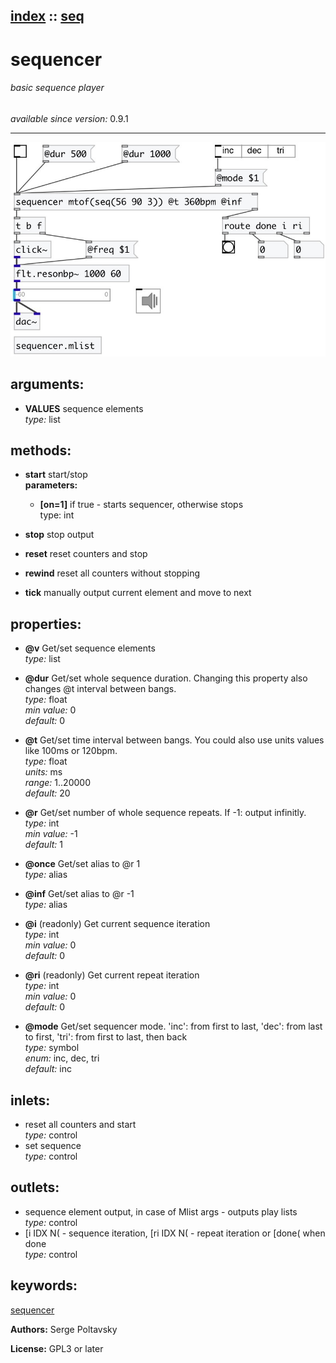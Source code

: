 [index](index.html) :: [seq](category_seq.html)
---

# sequencer

###### basic sequence player

*available since version:* 0.9.1

---




[![example](../examples/img/sequencer.jpg)](../examples/pd/sequencer.pd)



## arguments:

* **VALUES**
sequence elements<br>
_type:_ list<br>



## methods:

* **start**
start/stop<br>
  __parameters:__
  - **[on=1]** if true - starts sequencer, otherwise stops<br>
    type: int <br>

* **stop**
stop output<br>

* **reset**
reset counters and stop<br>

* **rewind**
reset all counters without stopping<br>

* **tick**
manually output current element and move to next<br>




## properties:

* **@v** 
Get/set sequence elements<br>
_type:_ list<br>

* **@dur** 
Get/set whole sequence duration. Changing this property also changes @t interval
between bangs.<br>
_type:_ float<br>
_min value:_ 0<br>
_default:_ 0<br>

* **@t** 
Get/set time interval between bangs. You could also use units values like 100ms or
120bpm.<br>
_type:_ float<br>
_units:_ ms<br>
_range:_ 1..20000<br>
_default:_ 20<br>

* **@r** 
Get/set number of whole sequence repeats. If -1: output infinitly.<br>
_type:_ int<br>
_min value:_ -1<br>
_default:_ 1<br>

* **@once** 
Get/set alias to @r 1<br>
_type:_ alias<br>

* **@inf** 
Get/set alias to @r -1<br>
_type:_ alias<br>

* **@i** (readonly)
Get current sequence iteration<br>
_type:_ int<br>
_min value:_ 0<br>
_default:_ 0<br>

* **@ri** (readonly)
Get current repeat iteration<br>
_type:_ int<br>
_min value:_ 0<br>
_default:_ 0<br>

* **@mode** 
Get/set sequencer mode. &#39;inc&#39;: from first to last, &#39;dec&#39;: from last to first, &#39;tri&#39;:
from first to last, then back<br>
_type:_ symbol<br>
_enum:_ inc, dec, tri<br>
_default:_ inc<br>



## inlets:

* reset all counters and start<br>
_type:_ control
* set sequence<br>
_type:_ control



## outlets:

* sequence element output, in case of Mlist args - outputs play lists<br>
_type:_ control
* [i IDX N( - sequence iteration, [ri IDX N( - repeat iteration or [done( when done<br>
_type:_ control



## keywords:

[sequencer](keywords/sequencer.html)






**Authors:** Serge Poltavsky




**License:** GPL3 or later





